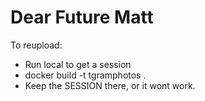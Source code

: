 # Dear Future Matt

To reupload:

* Run local to get a session
* docker build -t tgramphotos .
* Keep the SESSION there, or it wont work.